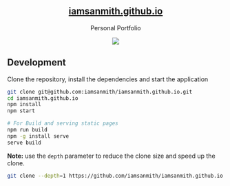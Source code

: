 <p align="center">
  <h2 align="center"><a href="https://iamsanmith.github.io"> iamsanmith.github.io </a></h2>
  <p align="center">Personal Portfolio<p>
  <p align="center">
   <a href='#'><img src=https://img.shields.io/badge/Maintained%3F-yes-green.svg></img><a/>
  </p>
</p>

## Development

Clone the repository, install the dependencies and start the application

```bash
git clone git@github.com:iamsanmith/iamsanmith.github.io.git
cd iamsanmith.github.io
npm install
npm start

# For Build and serving static pages
npm run build
npm -g install serve
serve build
```

**Note:** use the `depth` parameter to reduce the clone size and speed up the clone.

```sh
git clone --depth=1 https://github.com/iamsanmith/iamsanmith.github.io.git
```

<!-- Deployed at: https://iamsanmith.github.io (GitHub Pages) -->
